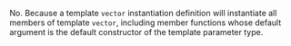 No. Because a template `vector` instantiation definition will instantiate all members of template `vector`, including member functions whose default argument is the default constructor of the template parameter type.
